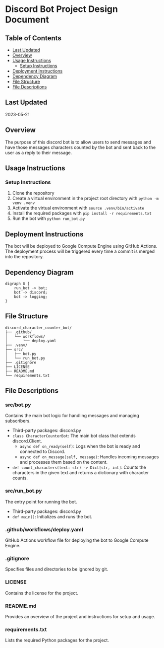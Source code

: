 # Discord Bot Project Design Document

## Table of Contents
- [Last Updated](#last-updated)
- [Overview](#overview)
- [Usage Instructions](#usage-instructions)
  - [Setup Instructions](#setup-instructions)
- [Deployment Instructions](#deployment-instructions)
- [Dependency Diagram](#dependency-diagram)
- [File Structure](#file-structure)
- [File Descriptions](#file-descriptions)

## Last Updated
2023-05-21

## Overview
The purpose of this discord bot is to allow users to send messages and have those messages characters counted by the bot and sent back to the user as a reply to their message.

## Usage Instructions

### Setup Instructions
1. Clone the repository
2. Create a virtual environment in the project root directory with `python -m venv .venv`
3. Activate the virtual environment with `source .venv/bin/activate`
4. Install the required packages with `pip install -r requirements.txt`
5. Run the bot with `python run_bot.py`

## Deployment Instructions
The bot will be deployed to Google Compute Engine using GitHub Actions. The deployment process will be triggered every time a commit is merged into the repository.

## Dependency Diagram
```graphviz
digraph G {
    run_bot -> bot;
    bot -> discord;
    bot -> logging;
}
```

## File Structure
```
discord_character_counter_bot/
├── .github/
│   └── workflows/
│       └── deploy.yaml
├── .venv/
├── src/
│   ├── bot.py
│   └── run_bot.py
├── .gitignore
├── LICENSE
├── README.md
└── requirements.txt
```

## File Descriptions

### src/bot.py
Contains the main bot logic for handling messages and managing subscribers.
- Third-party packages: discord.py
- `class CharacterCounterBot`: The main bot class that extends discord.Client.
  - `async def on_ready(self)`: Logs when the bot is ready and connected to Discord.
  - `async def on_message(self, message)`: Handles incoming messages and processes them based on the content.
- `def count_characters(text: str) -> Dict[str, int]`: Counts the characters in the given text and returns a dictionary with character counts.

### src/run_bot.py
The entry point for running the bot.
- Third-party packages: discord.py
- `def main()`: Initializes and runs the bot.

### .github/workflows/deploy.yaml
GitHub Actions workflow file for deploying the bot to Google Compute Engine.

### .gitignore
Specifies files and directories to be ignored by git.

### LICENSE
Contains the license for the project.

### README.md
Provides an overview of the project and instructions for setup and usage.

### requirements.txt
Lists the required Python packages for the project.